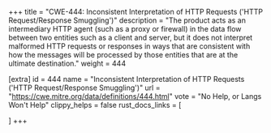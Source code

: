 +++
title = "CWE-444: Inconsistent Interpretation of HTTP Requests ('HTTP Request/Response Smuggling')"
description	= "The product acts as an intermediary HTTP agent (such as a proxy or firewall) in the data flow between two entities such as a client and server, but it does not interpret malformed HTTP requests or responses in ways that are consistent with how the messages will be processed by those entities that are at the ultimate destination."
weight = 444

[extra]
id = 444
name = "Inconsistent Interpretation of HTTP Requests ('HTTP Request/Response Smuggling')"
url = "https://cwe.mitre.org/data/definitions/444.html"
vote = "No Help, or Langs Won't Help"
clippy_helps = false
rust_docs_links = [
	
]
+++

